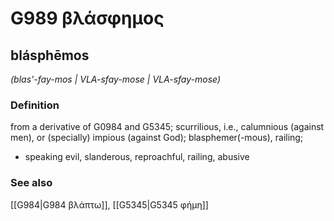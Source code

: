 # G989 βλάσφημος

## blásphēmos

_(blas'-fay-mos | VLA-sfay-mose | VLA-sfay-mose)_

### Definition

from a derivative of G0984 and G5345; scurrilious, i.e., calumnious (against men), or (specially) impious (against God); blasphemer(-mous), railing; 

- speaking evil, slanderous, reproachful, railing, abusive

### See also

[[G984|G984 βλάπτω]], [[G5345|G5345 φήμη]]
